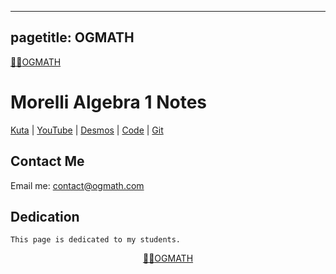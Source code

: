 <title>OGMATH</title>

---
pagetitle: OGMATH
---

<a href="https://ogmath.com/index.php"><span>&#129497;&#127995;</span>OGMATH</a>

# Morelli Algebra 1 Notes 

[Kuta](https://student.works.kutasoftware.com "Kuta Works Student Login") | [YouTube](https://youtube.com/c/AthenianStranger "Athenian Stranger YouTube Tutorial Videos") | [Desmos](https://bit.ly/desmos-test-mode-chrome-app "Desmos Test Mode Chrome App Extension") | [Code](https://ogmath.com/index.md "Markdown File for This Webpage") | [Git](https://github.com/ogmath/ "My GitHub Page")

<?php ini_set('display_errors',1);?> 
<p>
<?php error_reporting(E_ALL);?>
<p>
<?php include './includes/ineq.php';?>
<p>
<?php include './includes/exponents.html';?>
<p>
<?php include ("./includes/desmos.html");?>

## Contact Me

Email me: <a href="mailto:contact@ogmath.com">contact@ogmath.com</a>

## Dedication

`This page is dedicated to my students.`

<center><a href="https://ogmath.com/index.php"><span>&#129497;&#127995;</span>OGMATH</a><center>
